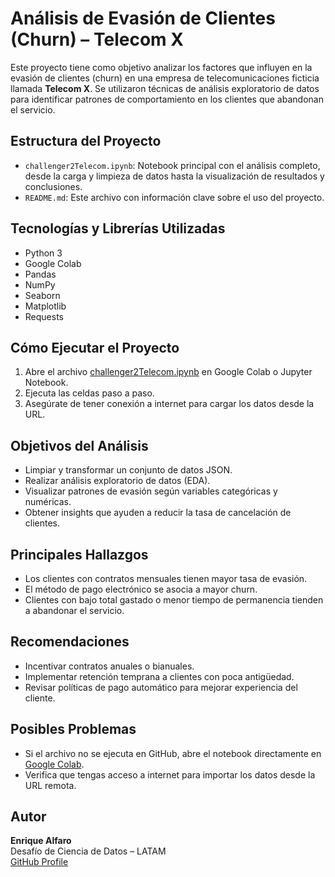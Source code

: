 #  Análisis de Evasión de Clientes (Churn) – Telecom X

Este proyecto tiene como objetivo analizar los factores que influyen en la evasión de clientes (churn) en una empresa de telecomunicaciones ficticia llamada **Telecom X**. Se utilizaron técnicas de análisis exploratorio de datos para identificar patrones de comportamiento en los clientes que abandonan el servicio.



##  Estructura del Proyecto

- `challenger2Telecom.ipynb`: Notebook principal con el análisis completo, desde la carga y limpieza de datos hasta la visualización de resultados y conclusiones.
- `README.md`: Este archivo con información clave sobre el uso del proyecto.



##  Tecnologías y Librerías Utilizadas

- Python 3
- Google Colab
- Pandas
- NumPy
- Seaborn
- Matplotlib
- Requests



##  Cómo Ejecutar el Proyecto

1. Abre el archivo [challenger2Telecom.ipynb](./challenger2Telecom.ipynb) en Google Colab o Jupyter Notebook.
2. Ejecuta las celdas paso a paso.
3. Asegúrate de tener conexión a internet para cargar los datos desde la URL.



##  Objetivos del Análisis

- Limpiar y transformar un conjunto de datos JSON.
- Realizar análisis exploratorio de datos (EDA).
- Visualizar patrones de evasión según variables categóricas y numéricas.
- Obtener insights que ayuden a reducir la tasa de cancelación de clientes.



##  Principales Hallazgos

- Los clientes con contratos mensuales tienen mayor tasa de evasión.
- El método de pago electrónico se asocia a mayor churn.
- Clientes con bajo total gastado o menor tiempo de permanencia tienden a abandonar el servicio.



##  Recomendaciones

- Incentivar contratos anuales o bianuales.
- Implementar retención temprana a clientes con poca antigüedad.
- Revisar políticas de pago automático para mejorar experiencia del cliente.



##  Posibles Problemas

- Si el archivo no se ejecuta en GitHub, abre el notebook directamente en [Google Colab](https://colab.research.google.com/).
- Verifica que tengas acceso a internet para importar los datos desde la URL remota.



##  Autor

**Enrique Alfaro**  
Desafío de Ciencia de Datos – LATAM  
[GitHub Profile](https://github.com/EnriqueAlfaro77)




